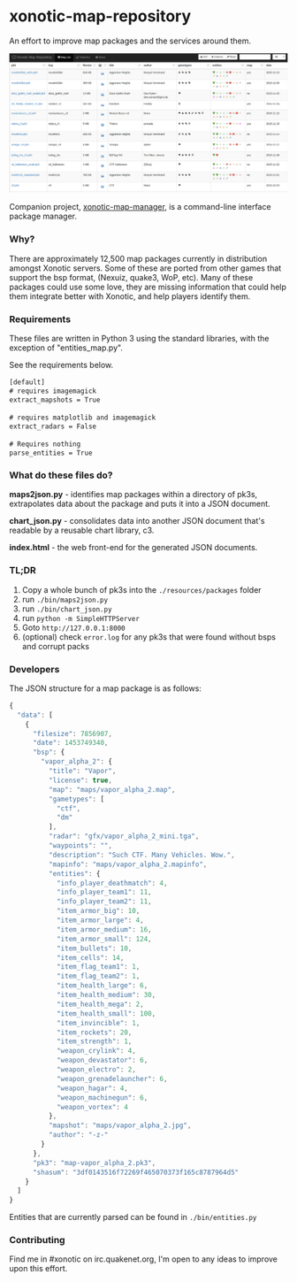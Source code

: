 # xonotic-map-repository
An effort to improve map packages and the services around them.

![xonotic-map-repository](resources/images/xonotic-map-repository.png)

Companion project, [xonotic-map-manager](https://github.com/z/xonotic-map-manager), is a command-line interface package manager.

### Why?

There are approximately 12,500 map packages currently in distribution amongst Xonotic servers. Some of these are ported from other games that support the bsp format, (Nexuiz, quake3, WoP, etc). Many of these packages could use some love, they are missing information that could help them integrate better with Xonotic, and help players identify them.

### Requirements

These files are written in Python 3 using the standard libraries, with the exception of "entities_map.py".

See the requirements below.

```
[default]
# requires imagemagick
extract_mapshots = True

# requires matplotlib and imagemagick
extract_radars = False

# Requires nothing
parse_entities = True
```

### What do these files do?

**maps2json.py** - identifies map packages within a directory of pk3s, extrapolates data about the package and puts it into a JSON document.

**chart_json.py** - consolidates data into another JSON document that's readable by a reusable chart library, c3.

**index.html** - the web front-end for the generated JSON documents.

### TL;DR

1. Copy a whole bunch of pk3s into the `./resources/packages` folder
2. run `./bin/maps2json.py`
3. run `./bin/chart_json.py`
4. run `python -m SimpleHTTPServer`
5. Goto `http://127.0.0.1:8000`
6. (optional) check `error.log` for any pk3s that were found without bsps and corrupt packs


### Developers

The JSON structure for a map package is as follows:

```js
{
  "data": [
    {
      "filesize": 7856907,
      "date": 1453749340,
      "bsp": {
        "vapor_alpha_2": {
          "title": "Vapor",
          "license": true,
          "map": "maps/vapor_alpha_2.map",
          "gametypes": [
            "ctf",
            "dm"
          ],
          "radar": "gfx/vapor_alpha_2_mini.tga",
          "waypoints": "",
          "description": "Such CTF. Many Vehicles. Wow.",
          "mapinfo": "maps/vapor_alpha_2.mapinfo",
          "entities": {
            "info_player_deathmatch": 4,
            "info_player_team1": 11,
            "info_player_team2": 11,
            "item_armor_big": 10,
            "item_armor_large": 4,
            "item_armor_medium": 16,
            "item_armor_small": 124,
            "item_bullets": 10,
            "item_cells": 14,
            "item_flag_team1": 1,
            "item_flag_team2": 1,
            "item_health_large": 6,
            "item_health_medium": 30,
            "item_health_mega": 2,
            "item_health_small": 100,
            "item_invincible": 1,
            "item_rockets": 20,
            "item_strength": 1,
            "weapon_crylink": 4,
            "weapon_devastator": 6,
            "weapon_electro": 2,
            "weapon_grenadelauncher": 6,
            "weapon_hagar": 4,
            "weapon_machinegun": 6,
            "weapon_vortex": 4
          },
          "mapshot": "maps/vapor_alpha_2.jpg",
          "author": "-z-"
        }
      },
      "pk3": "map-vapor_alpha_2.pk3",
      "shasum": "3df0143516f72269f465070373f165c8787964d5"
    }
  ]
}
```

Entities that are currently parsed can be found in `./bin/entities.py`

### Contributing

Find me in #xonotic on irc.quakenet.org, I'm open to any ideas to improve upon this effort.
